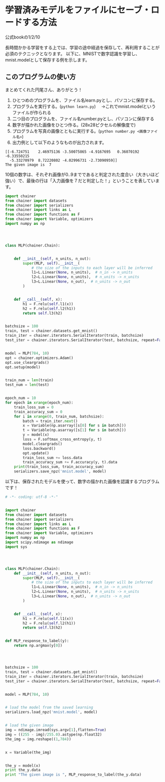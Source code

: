 # 学習済みモデルをファイルにセーブ・ロードする方法
公式bookの1/2/10


長時間かかる学習をする上では、学習の途中経過を保存して、再利用することが必須のテクニックとなります。
以下に、MNISTで数字認識を学習し、mnist.modelとして保存する例を示します。

## このプログラムの使い方 

まとめてくれた円尾さん、ありがとう！


1. ひとつめのプログラムを、ファイル名learn.pyとし、パソコンに保存する。
2. プログラムを実行する。(`python learn.py`)
　→これでmnist.modelというファイルが作られる
3. 二つ目のプログラムを、ファイル名number.pyとし、パソコンに保存する
4. 数字が描かれた画像をひとつ作る。(28x28ピクセルの解像度で)
5. プログラムを写真の画像とともに実行する。(`python number.py <画像ファイル名>`)
6. 出力例として以下のようなものが出力されます。
```
[[-6.724751    2.46975136 -3.50075865 -4.9167695   0.36070192 -6.33550215
  -5.33270979  8.72220802 -4.02996731 -2.73090959]]
The given image is  7
```
10個の数字は、それぞれ画像が0..9までであると判定された度合い（大きいほど強い）で、最後の行は「入力画像を７だと判定した！」ということを表しています。





```python
import chainer
from chainer import datasets
from chainer import serializers
from chainer import links as L
from chainer import functions as F
from chainer import Variable, optimizers
import numpy as np




class MLP(chainer.Chain):


    def __init__(self, n_units, n_out):
        super(MLP, self).__init__(
            # the size of the inputs to each layer will be inferred
            l1=L.Linear(None, n_units),  # n_in -> n_units
            l2=L.Linear(None, n_units),  # n_units -> n_units
            l3=L.Linear(None, n_out),  # n_units -> n_out
        )


    def __call__(self, x):
        h1 = F.relu(self.l1(x))
        h2 = F.relu(self.l2(h1))
        return self.l3(h2)


batchsize = 100
train, test = chainer.datasets.get_mnist()
train_iter = chainer.iterators.SerialIterator(train, batchsize)
test_iter = chainer.iterators.SerialIterator(test, batchsize, repeat=False, shuffle=False)


model = MLP(784, 10)
opt = chainer.optimizers.Adam()
opt.use_cleargrads()
opt.setup(model)


train_num = len(train)
test_num = len(test)


epoch_num = 10
for epoch in xrange(epoch_num):
    train_loss_sum = 0
    train_accuracy_sum = 0
    for i in xrange(0, train_num, batchsize):
        batch = train_iter.next()
        x = Variable(np.asarray([s[0] for s in batch]))
        t = Variable(np.asarray([s[1] for s in batch]))
        y = model(x)
        loss = F.softmax_cross_entropy(y, t)
        model.cleargrads()
        loss.backward()
        opt.update()
        train_loss_sum += loss.data
        train_accuracy_sum += F.accuracy(y, t).data
    print(train_loss_sum, train_accuracy_sum)
    serializers.save_npz('mnist.model', model)
```


以下は、保存されたモデルを使って、数字の描かれた画像を認識するプログラムです！

```python
# -*- coding: utf-8 -*-"


import chainer
from chainer import datasets
from chainer import serializers
from chainer import links as L
from chainer import functions as F
from chainer import Variable, optimizers
import numpy as np
import scipy.ndimage as ndimage
import sys




class MLP(chainer.Chain):
    def __init__(self, n_units, n_out):
        super(MLP, self).__init__(
            # the size of the inputs to each layer will be inferred
            l1=L.Linear(None, n_units),  # n_in -> n_units
            l2=L.Linear(None, n_units),  # n_units -> n_units
            l3=L.Linear(None, n_out),  # n_units -> n_out
        )


    def __call__(self, x):
        h1 = F.relu(self.l1(x))
        h2 = F.relu(self.l2(h1))
        return self.l3(h2)


def MLP_response_to_label(y):
    return np.argmax(y[0])




batchsize = 100
train, test = chainer.datasets.get_mnist()
train_iter = chainer.iterators.SerialIterator(train, batchsize)
test_iter = chainer.iterators.SerialIterator(test, batchsize, repeat=False, shuffle=False)


model = MLP(784, 10)


# load the model from the saved learning
serializers.load_npz('mnist.model', model)


# load the given image
img = ndimage.imread(sys.argv[1],flatten=True)
img = ((255 - img)/255.0).astype(np.float32)
the_img = img.reshape((1,784))


x = Variable(the_img)


the_y = model(x)
print the_y.data
print "The given image is ", MLP_response_to_label(the_y.data)
```



